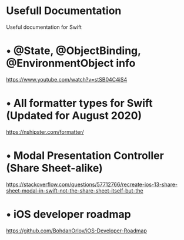 # Usefull Documentation
Useful documentation for Swift

# • @State, @ObjectBinding, @EnvironmentObject info
  https://www.youtube.com/watch?v=stSB04C4iS4
  
# • All formatter types for Swift (Updated for August 2020) 
  https://nshipster.com/formatter/

# • Modal Presentation Controller (Share Sheet-alike)
  https://stackoverflow.com/questions/57712766/recreate-ios-13-share-sheet-modal-in-swift-not-the-share-sheet-itself-but-the

# • iOS developer roadmap
  https://github.com/BohdanOrlov/iOS-Developer-Roadmap
